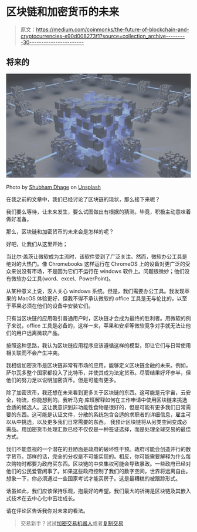 # 区块链和加密货币的未来

> 原文：<https://medium.com/coinmonks/the-future-of-blockchain-and-cryptocurrencies-e90d008273f1?source=collection_archive---------30----------------------->

## 将来的

![](img/eb0bd5ceeeaff2da926bf8b5d15c8da4.png)

Photo by [Shubham Dhage](https://unsplash.com/@theshubhamdhage?utm_source=medium&utm_medium=referral) on [Unsplash](https://unsplash.com?utm_source=medium&utm_medium=referral)

在我之前的文章中，我们已经讨论了区块链的现状，那么接下来呢？

我们要么等待，让未来发生，要么试图做出有根据的猜测。毕竟，积极主动意味着做好准备。

那么，区块链和加密货币的未来会是怎样的呢？

好吧，让我们从这里开始；

当比尔·盖茨让微软成为主流时，该软件受到了广泛关注。然而，微软办公工具是绝对的大热门。像 Chromebooks 这样运行在 ChromeOS 上的设备对更广泛的受众来说没有市场，不是因为它们不运行在 windows 软件上。问题很微妙；他们没有微软办公工具(word、excel、PowerPoint)。

从某种意义上说，没人关心 windows 系统。但是，我们需要办公工具。我发现苹果的 MacOS 体验更好，但我不得不承认微软的 office 工具是无与伦比的，以至于苹果必须在他们的设备中安装它们。

只有当区块链的应用吸引普通用户时，区块链才会成为最终的胜利者。用微软的例子来说，office 工具是必备的，这样一来，苹果和安卓等微软竞争对手就无法让他们的用户远离微软产品。

按照这种思路，我认为区块链应用程序应该遵循这样的模型，即让它们与日常使用相关联而不会产生冲突。

我相信加密货币是区块链非常有市场的应用，能够定义区块链金融的未来。例如，萨尔瓦多整个国家都投入了比特币，并使其成为法定货币。尽管结果好坏参半，但他们的努力足以说明加密货币。但是可能有更多。

除了加密货币，我还想在未来看到更多关于区块链的东西。这可能是元宇宙，云安全，物流，你能想到的。我听马克·库班解释如何在工作申请中使用区块链来挑选合适的候选人。这让我意识到非功能性食物是很好的，但是可能有更多我们日常需要的东西。这可能是认证文件，分散的系统包含合适的求职者的详细信息，雇主可以从中挑选，以及更多我们日常需要的东西。
我预计区块链将从另类空间变成必需品。用加密货币处理汇款已经不仅仅是一种签证选择，而是处理全球交易的最佳方式。

我们不能忽视的一个潜在的丑陋面是政府的破坏性干预。政府可能会创造并行的数字货币。那样的话，完全的分权是不可能实现的。相反，你可能需要解释为什么每次购物时都要为政府买东西。区块链的中央集权可能会导致暴政。一些政府已经对他们的公民爱管闲事了。如果这些政府控制了我们的数字空间，世界将远离自由。想象一下，你必须通过一些国家考试才能买房子。这是最糟糕的被跟踪形式。

话虽如此，我们应该保持乐观，抱最好的希望。我们最大的祈祷是区块链及其嵌入式技术在去中心化中茁壮成长。

请在评论区告诉我你对未来的看法。

> 交易新手？试试[加密交易机器人](/coinmonks/crypto-trading-bot-c2ffce8acb2a)或者[复制交易](/coinmonks/top-10-crypto-copy-trading-platforms-for-beginners-d0c37c7d698c)